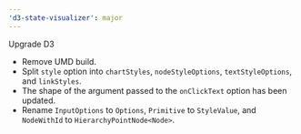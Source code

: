 ```yaml
---
'd3-state-visualizer': major
---
```


Upgrade D3

- Remove UMD build.
- Split `style` option into `chartStyles`, `nodeStyleOptions`, `textStyleOptions`, and `linkStyles`.
- The shape of the argument passed to the `onClickText` option has been updated.
- Rename `InputOptions` to `Options`, `Primitive` to `StyleValue`, and `NodeWithId` to `HierarchyPointNode<Node>`.

